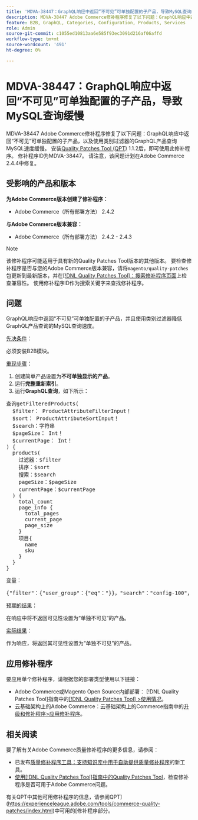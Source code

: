 ```yaml
---
title: 'MDVA-38447：GraphQL响应中返回“不可见”可单独配置的子产品，导致MySQL查询缓慢'
description: MDVA-38447 Adobe Commerce修补程序修复了以下问题：GraphQL响应中返回“不可见”可单独配置的子产品，以及使用类别过滤器的GraphQL产品查询MySQL速度缓慢。 安装[Quality Patches Tool (QPT)](https://experienceleague.adobe.com/en/docs/commerce-knowledge-base/kb/announcements/commerce-announcements/magento-quality-patches-released-new-tool-to-self-serve-quality-patches) 1.1.2后，即可使用此修补程序。 修补程序ID为MDVA-38447。 请注意，该问题计划在Adobe Commerce 2.4.4中修复。
feature: B2B, GraphQL, Categories, Configuration, Products, Services
role: Admin
source-git-commit: c1055ed10813aa6e585f93ec3091d216af06affd
workflow-type: tm+mt
source-wordcount: '491'
ht-degree: 0%

---
```


# MDVA-38447：GraphQL响应中返回“不可见”可单独配置的子产品，导致MySQL查询缓慢

MDVA-38447 Adobe Commerce修补程序修复了以下问题：GraphQL响应中返回“不可见”可单独配置的子产品，以及使用类别过滤器的GraphQL产品查询MySQL速度缓慢。 安装[Quality Patches Tool (QPT)](https://experienceleague.adobe.com/en/docs/commerce-knowledge-base/kb/announcements/commerce-announcements/magento-quality-patches-released-new-tool-to-self-serve-quality-patches) 1.1.2后，即可使用此修补程序。 修补程序ID为MDVA-38447。 请注意，该问题计划在Adobe Commerce 2.4.4中修复。

## 受影响的产品和版本

**为Adobe Commerce版本创建了修补程序：**

* Adobe Commerce（所有部署方法） 2.4.2

**与Adobe Commerce版本兼容：**

* Adobe Commerce（所有部署方法） 2.4.2 - 2.4.3

>[!NOTE]
>
>该修补程序可能适用于具有新的Quality Patches Tool版本的其他版本。 要检查修补程序是否与您的Adobe Commerce版本兼容，请将`magento/quality-patches`包更新到最新版本，并在[[!DNL Quality Patches Tool]：搜索修补程序页面](https://experienceleague.adobe.com/en/docs/commerce-knowledge-base/kb/announcements/commerce-announcements/magento-quality-patches-released-new-tool-to-self-serve-quality-patches)上检查兼容性。 使用修补程序ID作为搜索关键字来查找修补程序。

## 问题

GraphQL响应中返回“不可见”可单独配置的子产品，并且使用类别过滤器降低GraphQL产品查询的MySQL查询速度。

<u>先决条件</u>：

必须安装B2B模块。

<u>重现步骤</u>：

1. 创建简单产品设置为&#x200B;**不可单独显示的产品**。
1. 运行&#x200B;**完整重新索引**。
1. 运行&#x200B;**GraphQL查询**，如下所示：

<pre>查询getFilteredProducts(
  $filter： ProductAttributeFilterInput！
  $sort： ProductAttributeSortInput！
  $search：字符串
  $pageSize： Int！
  $currentPage： Int！
) {
  products(
    过滤器：$filter
    排序：$sort
    搜索：$search
    pageSize：$pageSize
    currentPage：$currentPage
  ) {
    total_count
    page_info {
      total_pages
      current_page
      page_size
    }
    项目{
      name
      sku
    }
  }
}</pre>

变量：

<pre>{"filter"：{"user_group"：{"eq"："}}，"search"："config-100"，"sort"：{}，"pageSize"：200，"currentPage"：1}
</pre>

<u>预期的结果</u>：

在响应中将不返回可见性设置为“单独不可见”的产品。

<u>实际结果</u>：

作为响应，将返回其可见性设置为“单独不可见”的产品。

## 应用修补程序

要应用单个修补程序，请根据您的部署类型使用以下链接：

* Adobe Commerce或Magento Open Source内部部署： [!DNL Quality Patches Tool]指南中的[[!DNL Quality Patches Tool] >使用情况](/help/tools/quality-patches-tool/usage.md)。
* 云基础架构上的Adobe Commerce：云基础架构上的Commerce指南中的[升级和修补程序>应用修补程序](https://experienceleague.adobe.com/docs/commerce-cloud-service/user-guide/develop/upgrade/apply-patches.html)。

## 相关阅读

要了解有关Adobe Commerce质量修补程序的更多信息，请参阅：

* 已发布[质量修补程序工具：支持知识库中用于自助提供质量修补程序](https://experienceleague.adobe.com/en/docs/commerce-knowledge-base/kb/announcements/commerce-announcements/magento-quality-patches-released-new-tool-to-self-serve-quality-patches)的新工具。
* [使用[!DNL Quality Patches Tool]指南中的Quality Patches Tool](/help/tools/quality-patches-tool/patches-available-in-qpt/check-patch-for-magento-issue-with-magento-quality-patches.md)，检查修补程序是否可用于Adobe Commerce问题。

有关QPT中其他可用修补程序的信息，请参阅QPT](https://experienceleague.adobe.com/tools/commerce-quality-patches/index.html)中可用的[修补程序部分。
